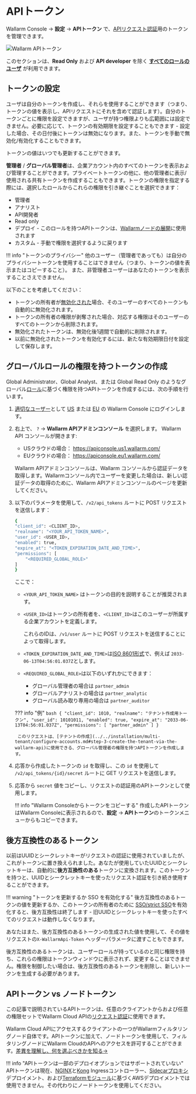 [user-roles-article]:       ../../user-guides/settings/users.md#user-roles
[img-api-tokens-edit]:      ../../images/api-tokens-edit.png

# APIトークン

Wallarm Console → **設定** → **APIトークン** で、[APIリクエスト認証](../../api/overview.md)用のトークンを管理できます。

![Wallarm APIトークン][img-api-tokens-edit]

このセクションは、**Read Only** および **API developer** を除く **[すべてのロールのユーザ][user-roles-article]** が利用できます。

## トークンの設定

ユーザは自分のトークンを作成し、それらを使用することができます（つまり、トークンの値を表示し、APIリクエストにそれを含めて認証します）。自分のトークンごとに権限を設定できますが、ユーザが持つ権限よりも広範囲には設定できません。必要に応じて、トークンの有効期限を設定することもできます - 設定した場合、その日付後にトークンは無効になります。また、トークンを手動で無効化/有効化することもできます。

トークンの値はいつでも更新することができます。

**管理者** / **グローバル管理者**は、企業アカウント内のすべてのトークンを表示および管理することができます。プライベートトークンの他に、他の管理者に表示/使用される共有トークンを作成することもできます。トークンの権限を指定する際には、選択したロールからこれらの権限を引き継ぐことを選択できます：

* 管理者
* アナリスト
* API開発者
* Read only
* デプロイ - このロールを持つAPIトークンは、[Wallarmノードの展開](../../user-guides/nodes/nodes.md#creating-a-node)に使用されます
* カスタム - 手動で権限を選択するように戻ります

!!! info "トークンのプライバシー"
    他のユーザー（管理者であっても）は自分のプライバシートークンを使用することはできません（つまり、トークンの値を表示またはコピーすること）。
また、非管理者ユーザーはあなたのトークンを表示することさえできません。

以下のことを考慮してください：

* トークンの所有者が[無効化された](../../user-guides/settings/users.md#disabling-and-deleting-users)場合、そのユーザーのすべてのトークンも自動的に無効化されます。
* トークンの所有者の権限が剥奪された場合、対応する権限はそのユーザーのすべてのトークンから削除されます。
* 無効化されたトークンは、無効化後1週間で自動的に削除されます。
* 以前に無効化されたトークンを有効化するには、新たな有効期限日付を設定して保存します。

## グローバルロールの権限を持つトークンの作成

Global Administrator、Global Analyst、または Global Read Only のようなグローバル[ロール](../../user-guides/settings/users.md#user-roles)に基づく権限を持つAPIトークンを作成するには、次の手順を行います。

1. [適切なユーザー](#configuring-tokens)として [US](https://us1.my.wallarm.com/) または [EU](https://my.wallarm.com/) の Wallarm Console にログインします。
1. 右上で、 `?` → **Wallarm APIアドミンコンソール** を選択します。 Wallarm API コンソールが開きます:

    * USクラウドの場合： https://apiconsole.us1.wallarm.com/
    * EUクラウドの場合： https://apiconsole.eu1.wallarm.com/

    Wallarm APIアドミンコンソールは、Wallarm コンソールから認証データを取得します。Wallarmコンソール内でユーザーを変更した場合は、新しい認証データの取得のために、Wallarm APIアドミンコンソールのページを更新してください。

1. 以下のパラメータを使用して、`/v2/api_tokens` ルートに POST リクエストを送信します：

    ```bash
    {
    "client_id": <CLIENT_ID>,
    "realname": "<YOUR_API_TOKEN_NAME>",
    "user_id": <USER_ID>,
    "enabled": true,
    "expire_at": "<TOKEN_EXPIRATION_DATE_AND_TIME>",
    "permissions": [
        "<REQUIRED_GLOBAL_ROLE>"
    ]
    }
    ```

    ここで：

    * `<YOUR_API_TOKEN_NAME>` はトークンの目的を説明することが推奨されます。
    * `<USER_ID>`はトークンの所有者を、`<CLIENT_ID>`はこのユーザーが所属する企業アカウントを定義します。
    
        これらのIDは、`/v1/user` ルートに POST リクエストを送信することによって取得します。

    * `<TOKEN_EXPIRATION_DATE_AND_TIME>`は[ISO 8601形式](https://www.cl.cam.ac.uk/~mgk25/iso-time.html)で、例えば `2033-06-13T04:56:01.037Z`とします。
    * `<REQUIRED_GLOBAL_ROLE>`は以下のいずれかにできます：
        
        * グローバル管理者の場合は `partner_admin`
        * グローバルアナリストの場合は `partner_analytic`
        * グローバル読み取り専用の場合は `partner_auditor`

    ??? info "例"
        ```bash
        {
        "client_id": 1010,
        "realname": "テナント作成用トークン",
        "user_id": 10101011,
        "enabled": true,
        "expire_at": "2033-06-13T04:56:01.037Z",
        "permissions": [
            "partner_admin"
        ]
        }
        ```

        このリクエストは、[テナントの作成](../../installation/multi-tenant/configure-accounts.md#step-3-create-the-tenant-via-the-wallarm-api)に使用できる、グローバル管理者の権限を持つAPIトークンを作成します。

1. 応答から作成したトークンの `id` を取得し、この `id` を使用して `/v2/api_tokens/{id}/secret` ルートに GET リクエストを送信します。
1. 応答から `secret` 値をコピーし、リクエストの認証用のAPIトークンとして使用します。

    !!! info "Wallarm Consoleからトークンをコピーする"
         作成したAPIトークンはWallarm Consoleに表示されるので、**設定** → **APIトークン**のトークンメニューからもコピーできます。

## 後方互換性のあるトークン

以前はUUIDとシークレットキーがリクエストの認証に使用されていましたが、これがトークンに置き換えられました。あなたが使用していたUUIDとシークレットキーは、自動的に**後方互換性のある**トークンに変換されます。このトークンを持つと、UUIDとシークレットキーを使ったリクエスト認証を引き続き使用することができます。

!!! warning "トークンを更新するか SSO を有効化する"
    後方互換性のあるトークンの値を更新するか、このトークンの所有者のために [SSO/strict SSO](../../admin-en/configuration-guides/sso/setup.md)を有効化すると、後方互換性は終了します - 旧UUIDとシークレットキーを使ったすべてのリクエストは動作しなくなります。

あなたはまた、後方互換性のあるトークンの生成された値を使用して、その値をリクエストの`X-WallarmApi-Token` ヘッダーパラメータに渡すこともできます。

後方互換性のあるトークンは、ユーザーロールが持っているのと同じ権限を持ち、これらの権限はトークンウィンドウに表示されず、変更することはできません。権限を制御したい場合は、後方互換性のあるトークンを削除し、新しいトークンを生成する必要があります。

## APIトークン vs ノードトークン

この記事で説明されているAPIトークンは、任意のクライアントからおよび任意の権限セットでWallarm Cloud APIの[リクエスト認証](../../api/overview.md)に使用できます。

Wallarm Cloud APIにアクセスするクライアントの一つがWallarmフィルタリングノード自体です。APIトークンに加えて、ノードトークンを使用して、フィルタリングノードにWallarm CloudのAPIへのアクセスを許可することができます。[差異を理解し、何を選ぶべきかを知る→](../../user-guides/nodes/nodes.md#api-and-node-tokens-for-node-creation)

!!! info "APIトークンは一部のデプロイオプションではサポートされていない"
    APIトークンは現在、[NGINX](../../admin-en/installation-kubernetes-en.md)と[Kong](../../installation/kubernetes/kong-ingress-controller/deployment.md) Ingressコントローラー、[Sidecarプロキシ](../../installation/kubernetes/sidecar-proxy/deployment.md)デプロイメント、および[Terraformモジュール](../../installation/cloud-platforms/aws/terraform-module/overview.md)に基づくAWSデプロイメントでは使用できません。その代わりにノードトークンを使用してください。
